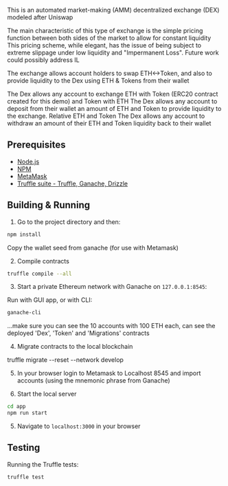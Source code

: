 This is an automated market-making (AMM) decentralized exchange (DEX) modeled after Uniswap

The main characteristic of this type of exchange is the simple pricing function between both sides of the market to allow for constant liquidity
This pricing scheme, while elegant, has the issue of being subject to extreme slippage under low liquidity and "Impermanent Loss". Future work could possibly address IL

The exchange allows account holders to swap ETH<->Token, and also to provide liquidity to the Dex using ETH & Tokens from their wallet 

The Dex allows any account to exchange ETH with Token (ERC20 contract created for this demo) and Token with ETH
The Dex allows any account to deposit from their wallet an amount of ETH and Token to provide liquidity to the exchange. Relative ETH and Token 
The Dex allows any account to withdraw an amount of their ETH and Token liquidity back to their wallet

## Prerequisites

- [Node.js](https://nodejs.org)
- [NPM](https://npm.org)
- [MetaMask](https://metamask.io/)
- [Truffle suite - Truffle, Ganache, Drizzle](https://trufflesuite.com/)

## Building & Running

1. Go to the project directory and then:

```bash
npm install
```

Copy the wallet seed from ganache (for use with Metamask)

2. Compile contracts

```bash
truffle compile --all
```

3. Start a private Ethereum network with Ganache on `127.0.0.1:8545`:

Run with GUI app, or with CLI:

```bash
ganache-cli
```

...make sure you can see the 10 accounts with 100 ETH each, can see the deployed 'Dex', 'Token' and 'Migrations' contracts

4. Migrate contracts to the local blockchain

truffle migrate --reset --network develop

5. In your browser login to Metamask to Localhost 8545 and import accounts (using the mnemonic phrase from Ganache)

4. Start the local server 

```bash
cd app
npm run start
```

5. Navigate to `localhost:3000` in your browser

## Testing

Running the Truffle tests:

```bash
truffle test
```